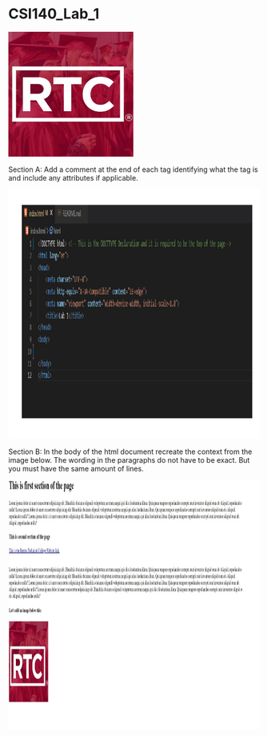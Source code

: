 # CSI140_Lab_1

<img src="./images/rtcLogo.jpg" width="250" height="250">

Section A: Add a comment at the end of each tag identifying what the tag is and include any attributes if applicable.

<img src="./images/SectionA.jpg" width="700" height="500">

Section B: In the body of the html document recreate the context from the image below. The wording in the paragraphs do not have to be exact. But you must have the same amount of lines.

<img src="./images/SectionB.jpg" width="700" height="500">
